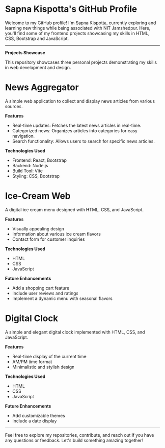 # Sapna Kispotta's GitHub Profile

Welcome to my GitHub profile! I'm Sapna Kispotta, currently exploring and learning new things while being associated with NIT Jamshedpur. Here, you'll find some of my frontend projects showcasing my skills in HTML, CSS, Bootstrap and JavaScript.

---
**Projects Showcase** 

This repository showcases three personal projects demonstrating my skills in web development and design.

# News Aggregator

A simple web application to collect and display news articles from various sources.

**Features**

- Real-time updates: Fetches the latest news articles in real-time.
- Categorized news: Organizes articles into categories for easy navigation.
- Search functionality: Allows users to search for specific news articles.

**Technologies Used**

- Frontend: React, Bootstrap
- Backend: Node.js
- Build Tool: Vite
- Styling: CSS, Bootstrap

# Ice-Cream Web

A digital ice cream menu designed with HTML, CSS, and JavaScript.

**Features**

- Visually appealing design
- Information about various ice cream flavors
- Contact form for customer inquiries

**Technologies Used**

- HTML
- CSS
- JavaScript

__Future Enhancements__

- Add a shopping cart feature
- Include user reviews and ratings
- Implement a dynamic menu with seasonal flavors

# Digital Clock

A simple and elegant digital clock implemented with HTML, CSS, and JavaScript.

__Features__

- Real-time display of the current time
- AM/PM time format
- Minimalistic and stylish design

__Technologies Used__

- HTML
- CSS
- JavaScript

__Future Enhancements__

- Add customizable themes
- Include a date display

---

Feel free to explore my repositories, contribute, and reach out if you have any questions or feedback. Let's build something amazing together!




